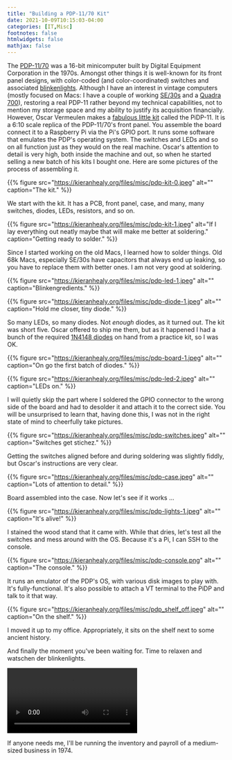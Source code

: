 ```yaml
---
title: "Building a PDP-11/70 Kit"
date: 2021-10-09T10:15:03-04:00
categories: [IT,Misc]
footnotes: false
htmlwidgets: false
mathjax: false
---
```


The [PDP-11/70](https://en.wikipedia.org/wiki/PDP-11) was a 16-bit minicomputer built by Digital Equipment Corporation in the 1970s. Amongst other things it is well-known for its front panel designs, with color-coded (and color-coordinated) switches and associated  [blinkenlights](https://en.wikipedia.org/wiki/Blinkenlights). Although I have an interest in vintage computers (mostly focused on Macs: I have a couple of working [SE/30s](https://en.wikipedia.org/wiki/Macintosh_SE/30) and a [Quadra 700](https://en.wikipedia.org/wiki/Macintosh_Quadra_700)), restoring a real PDP-11 rather beyond my technical capabilities, not to mention my storage space and my ability to justify its acquisition financially. However, Oscar Vermeulen makes a [fabulous little kit](https://obsolescence.wixsite.com/obsolescence/pidp-11) called the PiDP-11. It is a 6:10 scale replica of the PDP-11/70's front panel. You assemble the board connect it to a Raspberry Pi via the Pi's GPIO port. It runs some software that emulates the PDP's operating system. The switches and LEDs and so on all function just as they would on the real machine. Oscar's attention to detail is very high, both inside the machine and out, so when he started selling a new batch of his kits I bought one. Here are some pictures of the process of assembling it.  

{{% figure src="https://kieranhealy.org/files/misc/pdp-kit-0.jpeg" alt="" caption="The kit." %}}

We start with the kit. It has a PCB, front panel, case, and many, many switches, diodes, LEDs, resistors, and so on. 

{{% figure src="https://kieranhealy.org/files/misc/pdp-kit-1.jpeg" alt="If I lay everything out neatly maybe that will make me better at soldering." caption="Getting ready to solder." %}}

Since I started working on the old Macs, I learned how to solder things. Old 68k Macs, especially SE/30s have capacitors that always end up leaking, so you have to replace them with better ones. I am not very good at soldering. 

{{% figure src="https://kieranhealy.org/files/misc/pdp-led-1.jpeg" alt="" caption="Blinkengredients." %}}

{{% figure src="https://kieranhealy.org/files/misc/pdp-diode-1.jpeg" alt="" caption="Hold me closer, tiny diode." %}}

So many LEDs, so many diodes. Not _enough_ diodes, as it turned out. The kit was short five. Oscar offered to ship me them, but as it happened I had a bunch of the required [1N4148 diodes](https://en.wikipedia.org/wiki/1N4148_signal_diode) on hand from a practice kit, so I was OK. 

{{% figure src="https://kieranhealy.org/files/misc/pdp-board-1.jpeg" alt="" caption="On go the first batch of diodes." %}}


{{% figure src="https://kieranhealy.org/files/misc/pdp-led-2.jpeg" alt="" caption="LEDs on." %}}

I will quietly skip the part where I soldered the GPIO connector to the wrong side of the board and had to desolder it and attach it to the correct side. You will be unsurprised to learn that, having done this, I was not in the right state of mind to cheerfully take pictures.

{{% figure src="https://kieranhealy.org/files/misc/pdp-switches.jpeg" alt="" caption="Switches get stichez." %}} 

Getting the switches aligned before and during soldering was slightly fiddly, but Oscar's instructions are very clear.

{{% figure src="https://kieranhealy.org/files/misc/pdp-case.jpeg" alt="" caption="Lots of attention to detail." %}}

Board assembled into the case. Now let's see if it works ...

{{% figure src="https://kieranhealy.org/files/misc/pdp-lights-1.jpeg" alt="" caption="It's alive!" %}}

I stained the wood stand that it came with. While that dries, let's test all the switches and mess around with the OS. Because it's a Pi, I can SSH to the console. 

{{% figure src="https://kieranhealy.org/files/misc/pdp-console.png" alt="" caption="The console." %}}

It runs an emulator of the PDP's OS, with various disk images to play with. It's fully-functional. It's also possible to attach a VT terminal to the PiDP and talk to it that way. 

{{% figure src="https://kieranhealy.org/files/misc/pdp_shelf_off.jpeg" alt="" caption="On the shelf." %}}

I moved it up to my office. Appropriately, it sits on the shelf next to some ancient history.


And finally the moment you've been waiting for. Time to relaxen and watschen der blinkenlights.

<video controls>
  <source src="https://kieranhealy.org/files/misc/pdp-blinkenlights.mp4" type="video /mpeg">
  Your browser does not support the video element. 
</video >

If anyone needs me, I'll be running the inventory and payroll of a medium-sized business in 1974.


